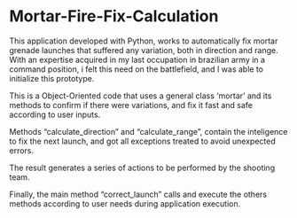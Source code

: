 # Mortar-Fire-Fix-Calculation 

This application developed with Python, works to automatically fix mortar grenade launches that suffered any variation, both in direction and range. With an expertise acquired in my last occupation in brazilian army in a command position, i felt this need on the battlefield, and I was able to initialize this prototype.

This is a Object-Oriented code that uses a general class ‘mortar’ and its methods to confirm if there were variations, and fix it fast and safe according to user inputs.

Methods “calculate_direction” and “calculate_range”, contain the inteligence to fix the next launch, and got all exceptions treated to avoid unexpected errors.

The result generates a series of actions to be performed by the shooting team.

Finally, the main method “correct_launch” calls and execute the others methods according to user needs during application execution.
